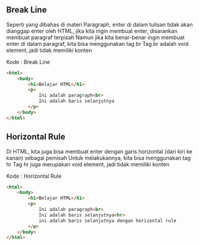 ## Break Line
Seperti yang dibahas di materi Paragraph, enter di dalam tulisan tidak akan dianggap enter oleh
HTML, jika kita ingin membuat enter, disarankan membuat paragraf terpisah
Namun jika kita benar-benar ingin membuat enter di dalam paragraf, kita bisa menggunakan tag br
Tag br adalah void element, jadi tidak memiliki konten

Kode : Break Line
``` html
<html>
    <body>
        <h1>Belajar HTML</h1>
        <p>
            Ini adalah paragraph<br>
            Ini adalah baris selanjutnya
        </p>
    </body>
</html>
```

## Horizontal Rule
Di HTML, kita juga bisa membuat enter dengan garis horizontal (dari kiri ke kanan) sebagai
pemisah
Untuk melakukannya, kita bisa menggunakan tag hr
Tag hr juga merupakan void element, jadi tidak memiliki konten

Kode : Horizontal Rule
``` html
<html>
    <body>
        <h1>Belajar HTML</h1>
        <p>
            Ini adalah paragraph<br>
            Ini adalah baris selanjutnya<hr>
            ini adalah baris selanjutnya dengan horizontal rule
        </p>
    </body>
</html>
```